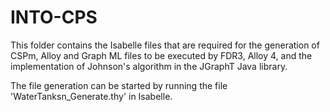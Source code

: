 # INTO-CPS
This folder contains the Isabelle files that are required for the generation of CSPm, Alloy and Graph ML files to be executed by FDR3, Alloy 4, and the implementation of Johnson's algorithm in the JGraphT Java library.

The file generation can be started by running the file 'WaterTanksn_Generate.thy' in Isabelle.
